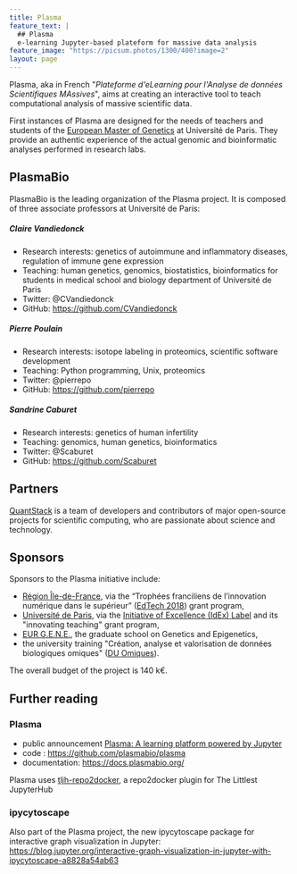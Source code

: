 ```yaml
---
title: Plasma
feature_text: |
  ## Plasma
  e-learning Jupyter-based plateform for massive data analysis
feature_image: "https://picsum.photos/1300/400?image=2"
layout: page
---
```


Plasma, aka in French "*Plateforme d'eLearning pour l'Analyse de données Scientifiques MAssives*", aims at creating an interactive tool to teach computational analysis of massive scientific data.

First instances of Plasma are designed for the needs of teachers and students of the [European Master of Genetics](http://www.magisteregenet.univ-paris-diderot.fr/) at Université de Paris. They provide an authentic experience of the actual genomic and bioinformatic analyses performed in research labs.


## PlasmaBio

PlasmaBio is the leading organization of the Plasma project. It is composed of three associate professors at Université de Paris:


##### Claire Vandiedonck

- Research interests: genetics of autoimmune and inflammatory diseases, regulation of immune gene expression
- Teaching: human genetics, genomics, biostatistics, bioinformatics for students in medical school and biology department of Université de Paris
- Twitter: @CVandiedonck
- GitHub: https://github.com/CVandiedonck

##### Pierre Poulain

- Research interests: isotope labeling in proteomics, scientific software development
- Teaching: Python programming, Unix, proteomics
- Twitter: @pierrepo
- GitHub: https://github.com/pierrepo

##### Sandrine Caburet

- Research interests: genetics of human infertility
- Teaching: genomics, human genetics, bioinformatics
- Twitter: @Scaburet
- GitHub: https://github.com/Scaburet


## Partners

[QuantStack](https://quantstack.net/) is a team of developers and contributors of major open-source projects for scientific computing, who are passionate about science and technology.


## Sponsors

Sponsors to the Plasma initiative include:
- [Région Île-de-France](https://twitter.com/iledefrance), via the “Trophées franciliens de l’innovation numérique dans le supérieur” ([EdTech 2018](https://www.iledefrance.fr/trophees-franciliens-de-linnovation-numerique-dans-le-superieur-les-laureats-2018)) grant program,
- [Université de Paris](https://u-paris.fr/en/), via the [Initiative of Excellence (IdEx) Label](https://u-paris.fr/en/the-initiative-of-excellence-idex-label/) and its "innovating teaching" grant program,
- [EUR G.E.N.E.](https://twitter.com/EURGENEPARIS), the graduate school on Genetics and Epigenetics,
- the university training "Création, analyse et valorisation de données biologiques omiques" ([DU Omiques](https://omics-school.net/)).

The overall budget of the project is 140 k€.


## Further reading

### Plasma
- public announcement [Plasma: A learning platform powered by Jupyter](https://blog.jupyter.org/plasma-a-learning-platform-powered-by-jupyter-1b850fcd8624)
- code : <https://github.com/plasmabio/plasma>
- documentation: <https://docs.plasmabio.org/>

Plasma uses [tljh-repo2docker](https://github.com/plasmabio/tljh-repo2docker), a repo2docker plugin for The Littlest JupyterHub


### ipycytoscape

Also part of the Plasma project, the new ipycytoscape package for interactive graph visualization in Jupyter: <https://blog.jupyter.org/interactive-graph-visualization-in-jupyter-with-ipycytoscape-a8828a54ab63>




